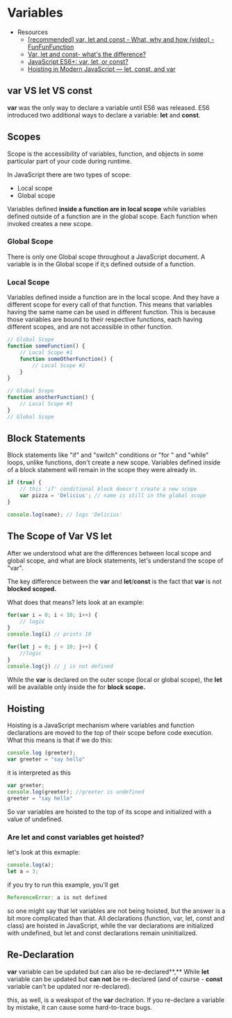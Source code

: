 # Variables

* Resources
  * [ [recommended] var, let and const - What, why and how (video) - FunFunFunction](https://www.youtube.com/watch?v=sjyJBL5fkp8)
  * [Var, let and const- what's the difference?](https://dev.to/sarah_chima/var-let-and-const--whats-the-difference-69e)
  * [JavaScript ES6+: var, let, or const?](https://medium.com/javascript-scene/javascript-es6-var-let-or-const-ba58b8dcde75)
  * [Hoisting in Modern JavaScript — let, const, and var](https://blog.bitsrc.io/hoisting-in-modern-javascript-let-const-and-var-b290405adfda)

## var VS let VS const

**var** was the only way to declare a variable until ES6 was released. ES6 introduced two additional ways to declare a variable: **let** and **const**.

## Scopes

Scope is the accessibility of variables, function, and objects in some particular part of your code during runtime.

In JavaScript there are two types of scope:

- Local scope
- Global scope

Variables defined **inside a function are in local scope** while variables defined outside of a function are in  the global scope. Each function when invoked creates a new scope.

### Global Scope

There is only one Global scope throughout a JavaScript document. A variable is in the Global scope if it;s defined outside of a function.

### Local Scope

Variables defined inside a function are in the local scope. And they have a different scope for every call of that function. This means that variables having the same name can be used in different function. This is because those variables are bound to their respective functions, each  having different scopes, and are not accessible in other function.

```jsx
// Global Scope
function someFunction() {
    // Local Scope #1
    function someOtherFunction() {
        // Local Scope #2
    }
}

// Global Scope
function anotherFunction() {
    // Local Scope #3
}
// Global Scope
```

## Block Statements

Block statements like "if" and "switch" conditions or "for " and "while" loops, unlike functions, don't create a new scope. Variables defined inside of a block statement will remain in the scope they were already in.

```jsx
if (true) {
    // this 'if' conditional block doesn't create a new scope
    var pizza = 'Delicius'; // name is still in the global scope
}

console.log(name); // logs 'Delicius'
```

## The Scope of Var VS let

After we understood what are the differences between local scope and global scope, and what are block statements, let's understand the scope of "var".

The key difference between the **var** and **let**/**const** is the fact that **var** is not **blocked scoped.**

What does that means? lets look at an example:

```jsx
for(var i = 0; i < 10; i++) {
	// logic
}
console.log(i) // prints 10

for(let j = 0; j < 10; j++) {
	//logic
}
console.log(j) // j is not defined
```

While the **var** is declared on the outer scope (local or global scope), the **let** will be available only inside the for **block scope.**

## Hoisting

Hoisting is a JavaScript mechanism where variables and function declarations are moved to the top of their scope before code execution. What this means is that if we do this:

```jsx
console.log (greeter);
var greeter = "say hello"
```

it is interpreted as this

```jsx
var greeter;
console.log(greeter); //greeter is undefined
greeter = "say hello"
```

So var variables are hoisted to the top of its scope and initialized with a value of undefined.

### Are let and const variables get hoisted?

let's look at this exmaple:

```jsx
console.log(a);
let a = 3;
```

if you try to run this example, you'll get

```jsx
ReferenceError: a is not defined
```

so one might say that let variables are not being hoisted, but the answer is a bit more complicated than that. All declarations (function, var, let, const and class) are hoisted in JavaScript, while the var declarations are initialized with undefined, but let and const declarations remain uninitialized.

## Re-Declaration

**var** variable can be updated but can also be re-declared**,** While **let** variable can be updated but **can not** be re-declared (and of course - **const** variable can't be updated nor re-declared).

this, as well, is a weakspot of the **var** declration. If you re-declare a variable by mistake, it can cause some hard-to-trace bugs.
